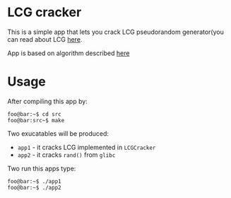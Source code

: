 # LCG cracker

This is a simple app that lets you crack LCG pseudorandom generator(you can read about LCG [here](https://en.wikipedia.org/wiki/Linear_congruential_generator).

App is based on algorithm described [here](https://tailcall.net/blog/cracking-randomness-lcgs/)


# Usage

After compiling this app by:
```console
foo@bar:~$ cd src
foo@bar:src~$ make
```

Two exucatables will be produced:
- `app1` - it cracks LCG implemented in `LCGCracker`
- `app2` - it cracks `rand()` from `glibc`

Two run this apps type:
```console
foo@bar:~$ ./app1
foo@bar:~$ ./app2
```
